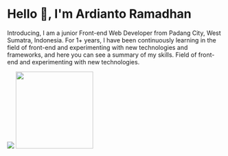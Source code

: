 # Hello 👋, I'm Ardianto Ramadhan 
Introducing, I am a junior Front-end Web Developer from Padang City, West Sumatra, Indonesia. For 1+ years, I have been continuously learning in the field of front-end and experimenting with new technologies and frameworks, and here you can see a summary of my skills. Field of front-end and experimenting with new technologies.

<p>
     <img src="https://github-readme-stats.vercel.app/api?username=ardianto29&hide=contribs,prs&show_icons=true&hide_border=true&count_private=true&custom_title=ardianto29%27s%20GitHub%20Stats&theme=discord_old_blurple" />
     <img src="https://github-readme-stats.vercel.app/api/top-langs/?username=ardianto29&layout=compact&custom_title=ardianto29%27s%20GitHub%20Stats&theme=discord_old_blurple" height=180 />
</p>